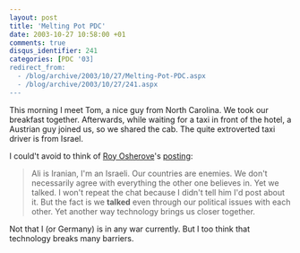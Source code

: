 ```yaml
---
layout: post
title: 'Melting Pot PDC'
date: 2003-10-27 10:58:00 +01
comments: true
disqus_identifier: 241
categories: [PDC '03]
redirect_from:
  - /blog/archive/2003/10/27/Melting-Pot-PDC.aspx
  - /blog/archive/2003/10/27/241.aspx
---
```


This morning I meet Tom, a nice guy from North Carolina. We took our breakfast together. Afterwards, while waiting for a taxi in front of the hotel, a Austrian guy joined us, so we shared the cab. The quite extroverted taxi driver is from Israel.

I could't avoid to think of [Roy Osherove](http://weblogs.asp.net/rosherove/)'s [posting](http://weblogs.asp.net/rosherove/posts/31828.aspx):

> Ali is Iranian, I'm an Israeli. Our countries are enemies. We don't necessarily agree with everything the other one believes in. Yet we talked. I won't repeat the chat because I didn't tell him I'd post about it. But the fact is we **talked** even through our political issues with each other. Yet another way technology brings us closer together.

Not that I (or Germany) is in any war currently. But I too think that technology breaks many barriers.

